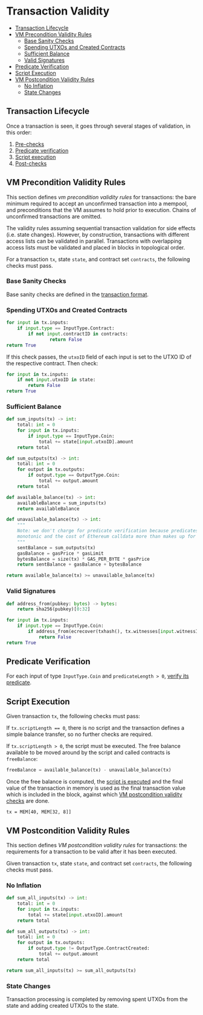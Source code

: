 # Transaction Validity

- [Transaction Lifecycle](#transaction-lifecycle)
- [VM Precondition Validity Rules](#vm-precondition-validity-rules)
    - [Base Sanity Checks](#base-sanity-checks)
    - [Spending UTXOs and Created Contracts](#spending-utxos-and-created-contracts)
    - [Sufficient Balance](#sufficient-balance)
    - [Valid Signatures](#valid-signatures)
- [Predicate Verification](#predicate-verification)
- [Script Execution](#script-execution)
- [VM Postcondition Validity Rules](#vm-postcondition-validity-rules)
    - [No Inflation](#no-inflation)
    - [State Changes](#state-changes)

## Transaction Lifecycle

Once a transaction is seen, it goes through several stages of validation, in this order:
1. [Pre-checks](#vm-precondition-validity-rules)
1. [Predicate verification](#predicate-verification)
1. [Script execution](#script-execution)
1. [Post-checks](#vm-postcondition-validity-rules)

## VM Precondition Validity Rules

This section defines _vm precondition validity rules_ for transactions: the bare minimum required to accept an unconfirmed transaction into a mempool, and preconditions that the VM assumes to hold prior to execution. Chains of unconfirmed transactions are omitted.

The validity rules assuming sequential transaction validation for side effects (i.e. state changes). However, by construction, transactions with different access lists can be validated in parallel. Transactions with overlapping access lists must be validated and placed in blocks in topological order.

For a transaction `tx`, state `state`, and contract set `contracts`, the following checks must pass.

### Base Sanity Checks

Base sanity checks are defined in the [transaction format](./tx_format.md).

### Spending UTXOs and Created Contracts

```py
for input in tx.inputs:
    if input.type == InputType.Contract:
        if not input.contractID in contracts:
                return False
return True
```

If this check passes, the `utxoID` field of each input is set to the UTXO ID of the respective contract. Then check:

```py
for input in tx.inputs:
    if not input.utxoID in state:
        return False
return True
```

### Sufficient Balance

```py
def sum_inputs(tx) -> int:
    total: int = 0
    for input in tx.inputs:
        if input.type == InputType.Coin:
            total += state[input.utxoID].amount
    return total

def sum_outputs(tx) -> int:
    total: int = 0
    for output in tx.outputs:
        if output.type == OutputType.Coin:
            total += output.amount
    return total

def available_balance(tx) -> int:
    availableBalance = sum_inputs(tx)
    return availableBalance

def unavailable_balance(tx) -> int:
    """
    Note: we don't charge for predicate verification because predicates are
    monotonic and the cost of Ethereum calldata more than makes up for this
    """
    sentBalance = sum_outputs(tx)
    gasBalance = gasPrice * gasLimit
    bytesBalance = size(tx) * GAS_PER_BYTE * gasPrice
    return sentBalance + gasBalance + bytesBalance

return available_balance(tx) >= unavailable_balance(tx)
```

### Valid Signatures

```py
def address_from(pubkey: bytes) -> bytes:
    return sha256(pubkey)[0:32]

for input in tx.inputs:
    if input.type == InputType.Coin:
        if address_from(ecrecover(txhash(), tx.witnesses[input.witnessIndex])) != state[input.utxoID].owner:
            return False
return True
```

## Predicate Verification

For each input of type `InputType.Coin` and `predicateLength > 0`, [verify its predicate](../vm/main.md#predicate-verification).

## Script Execution

Given transaction `tx`, the following checks must pass:

If `tx.scriptLength == 0`, there is no script and the transaction defines a simple balance transfer, so no further checks are required.

If `tx.scriptLength > 0`, the script must be executed. The free balance available to be moved around by the script and called contracts is `freeBalance`:

```py
freeBalance = available_balance(tx) - unavailable_balance(tx)
```

Once the free balance is computed, the [script is executed](../vm/main.md#script-execution) and the final value of the transaction in memory is used as the final transaction value which is included in the block, against which [VM postcondition validity checks](#vm-postcondition-validity-rules) are done.

```
tx = MEM[40, MEM[32, 8]]
```

## VM Postcondition Validity Rules

This section defines _VM postcondition validity rules_ for transactions: the requirements for a transaction to be valid after it has been executed.

Given transaction `tx`, state `state`, and contract set `contracts`, the following checks must pass.

### No Inflation

```py
def sum_all_inputs(tx) -> int:
    total: int = 0
    for input in tx.inputs:
        total += state[input.utxoID].amount
    return total

def sum_all_outputs(tx) -> int:
    total: int = 0
    for output in tx.outputs:
        if output.type != OutputType.ContractCreated:
            total += output.amount
    return total

return sum_all_inputs(tx) >= sum_all_outputs(tx)
```

### State Changes

Transaction processing is completed by removing spent UTXOs from the state and adding created UTXOs to the state.
